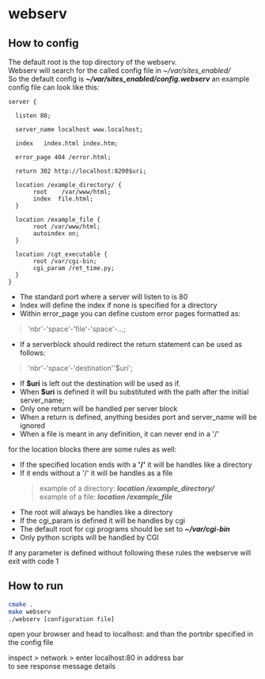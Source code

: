 # webserv

## How to config

The default root is the top directory of the webserv.  
Webserv will search for the called config file in *~/var/sites_enabled/*  
So the default config is ***~/var/sites_enabled/config.webserv***
an example config file can look like this:  

    server {

      listen 80;
  
      server_name localhost www.localhost;
  
      index   index.html index.htm;
  
      error_page 404 /error.html;
  
      return 302 http://localhost:8200$uri;
  
      location /example_directory/ {
           root    /var/www/html;
           index  file.html;
      }

      location /example_file {
           root	/var/www/html;
           autoindex on;
      }

      location /cgt_executable {
           root	/var/cgi-bin;
           cgi_param /ret_time.py;
      }
    }

* The standard port where a server will listen to is 80
* Index will define the index if none is specified for a directory
* Within error_page you can define custom error pages formatted as: 
> 'nbr'-'space'-'file'-'space'-...;
* If a serverblock should redirect the return statement can be used as follows:
> 'nbr'-'space'-'destination''$uri';  
* If **$uri** is left out the destination will be used as if.
* When **$uri** is defined it will bu substituted with the path after the initial server_name;
* Only one return will be handled per server block  
* When a return is defined, anything besides port and server_name will be ignored  
* When a file is meant in any definition, it can never end in a '/'

for the location blocks there are some rules as well:
  * If the specified location ends with a **'/'** it will be handles like a directory
  * If it ends without a '/' it will be handles as a file
    > example of a directory: ***location /example_directory/***  
      example of a file: ***location /example_file***   
  * The root will always be handles like a directory
  * If the cgi_param is defined it will be handles by cgi
  * The default root for cgi programs should be set to ***~/var/cgi-bin***
  * Only python scripts will be handled by CGI

If any parameter is defined without following these rules the webserve will exit with code 1

## How to run
```bash
cmake .
make webserv
./webserv [configuration file]
```

open your browser and head to localhost: and than the portnbr specified in the config file

inspect > network > enter localhost:80 in address bar  
to see response message details
